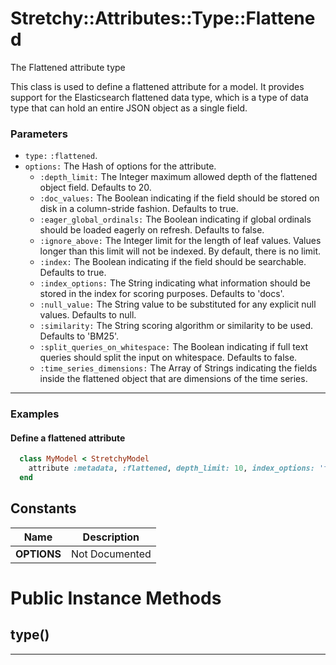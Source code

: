 # Stretchy::Attributes::Type::Flattened [](#class-Stretchy::Attributes::Type::Flattened) [](#top)
The Flattened attribute type

This class is used to define a flattened attribute for a model. It provides support for the Elasticsearch flattened data type, which is a type of data type that can hold an entire JSON object as a single field.

### Parameters

- `type:` `:flattened`.
- `options:` The Hash of options for the attribute.
   - `:depth_limit:` The Integer maximum allowed depth of the flattened object field. Defaults to 20.
   - `:doc_values:` The Boolean indicating if the field should be stored on disk in a column-stride fashion. Defaults to true.
   - `:eager_global_ordinals:` The Boolean indicating if global ordinals should be loaded eagerly on refresh. Defaults to false.
   - `:ignore_above:` The Integer limit for the length of leaf values. Values longer than this limit will not be indexed. By default, there is no limit.
   - `:index:` The Boolean indicating if the field should be searchable. Defaults to true.
   - `:index_options:` The String indicating what information should be stored in the index for scoring purposes. Defaults to 'docs'.
   - `:null_value:` The String value to be substituted for any explicit null values. Defaults to null.
   - `:similarity:` The String scoring algorithm or similarity to be used. Defaults to 'BM25'.
   - `:split_queries_on_whitespace:` The Boolean indicating if full text queries should split the input on whitespace. Defaults to false.
   - `:time_series_dimensions:` The Array of Strings indicating the fields inside the flattened object that are dimensions of the time series.

---

### Examples

#### Define a flattened attribute

```ruby
  class MyModel < StretchyModel
    attribute :metadata, :flattened, depth_limit: 10, index_options: 'freqs'
  end
```
    
## Constants
| Name | Description |
| ---- | ----------- |
| **OPTIONS[](#OPTIONS)** | Not Documented |

# Public Instance Methods

      
## type() [](#method-i-type)
         
  
        
---

